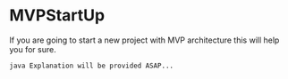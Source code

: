 # MVPStartUp
If you are going to start a new project with MVP architecture this will help you for sure.


```     
java Explanation will be provided ASAP...      

```

